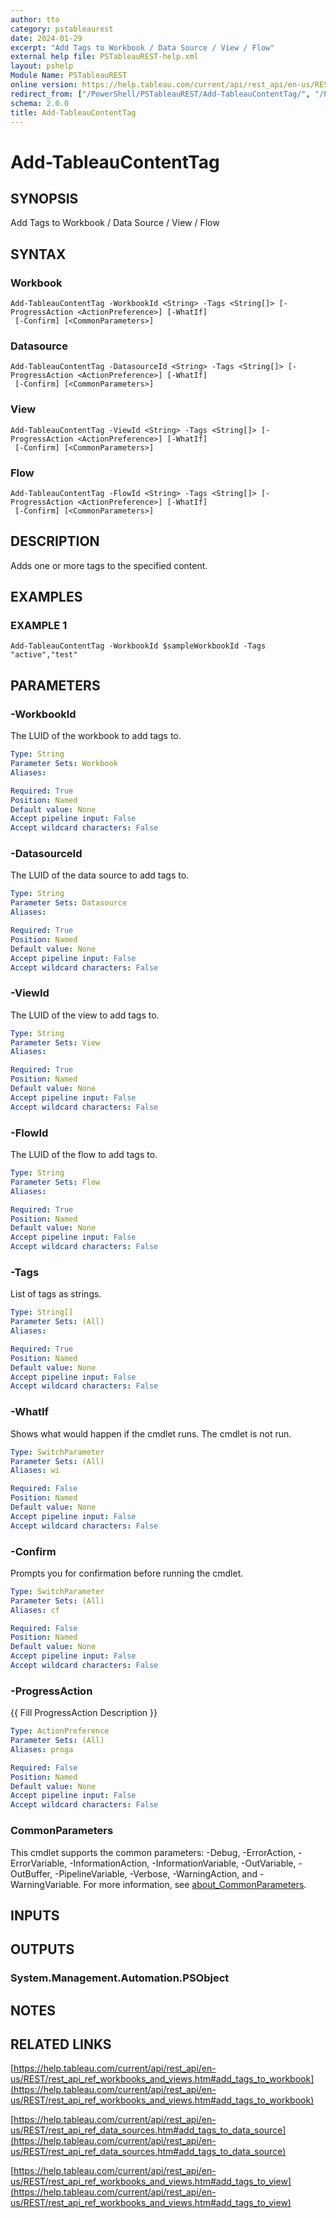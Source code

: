 ```yaml
---
author: tto
category: pstableaurest
date: 2024-01-29
excerpt: "Add Tags to Workbook / Data Source / View / Flow"
external help file: PSTableauREST-help.xml
layout: pshelp
Module Name: PSTableauREST
online version: https://help.tableau.com/current/api/rest_api/en-us/REST/rest_api_ref_workbooks_and_views.htm#add_tags_to_workbook
redirect_from: ["/PowerShell/PSTableauREST/Add-TableauContentTag/", "/PowerShell/PSTableauREST/add-tableaucontenttag/", "/PowerShell/add-tableaucontenttag/"]
schema: 2.0.0
title: Add-TableauContentTag
---
```


# Add-TableauContentTag

## SYNOPSIS
Add Tags to Workbook / Data Source / View / Flow

## SYNTAX

### Workbook
```
Add-TableauContentTag -WorkbookId <String> -Tags <String[]> [-ProgressAction <ActionPreference>] [-WhatIf]
 [-Confirm] [<CommonParameters>]
```

### Datasource
```
Add-TableauContentTag -DatasourceId <String> -Tags <String[]> [-ProgressAction <ActionPreference>] [-WhatIf]
 [-Confirm] [<CommonParameters>]
```

### View
```
Add-TableauContentTag -ViewId <String> -Tags <String[]> [-ProgressAction <ActionPreference>] [-WhatIf]
 [-Confirm] [<CommonParameters>]
```

### Flow
```
Add-TableauContentTag -FlowId <String> -Tags <String[]> [-ProgressAction <ActionPreference>] [-WhatIf]
 [-Confirm] [<CommonParameters>]
```

## DESCRIPTION
Adds one or more tags to the specified content.

## EXAMPLES

### EXAMPLE 1
```
Add-TableauContentTag -WorkbookId $sampleWorkbookId -Tags "active","test"
```

## PARAMETERS

### -WorkbookId
The LUID of the workbook to add tags to.

```yaml
Type: String
Parameter Sets: Workbook
Aliases:

Required: True
Position: Named
Default value: None
Accept pipeline input: False
Accept wildcard characters: False
```

### -DatasourceId
The LUID of the data source to add tags to.

```yaml
Type: String
Parameter Sets: Datasource
Aliases:

Required: True
Position: Named
Default value: None
Accept pipeline input: False
Accept wildcard characters: False
```

### -ViewId
The LUID of the view to add tags to.

```yaml
Type: String
Parameter Sets: View
Aliases:

Required: True
Position: Named
Default value: None
Accept pipeline input: False
Accept wildcard characters: False
```

### -FlowId
The LUID of the flow to add tags to.

```yaml
Type: String
Parameter Sets: Flow
Aliases:

Required: True
Position: Named
Default value: None
Accept pipeline input: False
Accept wildcard characters: False
```

### -Tags
List of tags as strings.

```yaml
Type: String[]
Parameter Sets: (All)
Aliases:

Required: True
Position: Named
Default value: None
Accept pipeline input: False
Accept wildcard characters: False
```

### -WhatIf
Shows what would happen if the cmdlet runs.
The cmdlet is not run.

```yaml
Type: SwitchParameter
Parameter Sets: (All)
Aliases: wi

Required: False
Position: Named
Default value: None
Accept pipeline input: False
Accept wildcard characters: False
```

### -Confirm
Prompts you for confirmation before running the cmdlet.

```yaml
Type: SwitchParameter
Parameter Sets: (All)
Aliases: cf

Required: False
Position: Named
Default value: None
Accept pipeline input: False
Accept wildcard characters: False
```

### -ProgressAction
{{ Fill ProgressAction Description }}

```yaml
Type: ActionPreference
Parameter Sets: (All)
Aliases: proga

Required: False
Position: Named
Default value: None
Accept pipeline input: False
Accept wildcard characters: False
```

### CommonParameters
This cmdlet supports the common parameters: -Debug, -ErrorAction, -ErrorVariable, -InformationAction, -InformationVariable, -OutVariable, -OutBuffer, -PipelineVariable, -Verbose, -WarningAction, and -WarningVariable. For more information, see [about_CommonParameters](http://go.microsoft.com/fwlink/?LinkID=113216).

## INPUTS

## OUTPUTS

### System.Management.Automation.PSObject
## NOTES

## RELATED LINKS

[https://help.tableau.com/current/api/rest_api/en-us/REST/rest_api_ref_workbooks_and_views.htm#add_tags_to_workbook](https://help.tableau.com/current/api/rest_api/en-us/REST/rest_api_ref_workbooks_and_views.htm#add_tags_to_workbook)

[https://help.tableau.com/current/api/rest_api/en-us/REST/rest_api_ref_data_sources.htm#add_tags_to_data_source](https://help.tableau.com/current/api/rest_api/en-us/REST/rest_api_ref_data_sources.htm#add_tags_to_data_source)

[https://help.tableau.com/current/api/rest_api/en-us/REST/rest_api_ref_workbooks_and_views.htm#add_tags_to_view](https://help.tableau.com/current/api/rest_api/en-us/REST/rest_api_ref_workbooks_and_views.htm#add_tags_to_view)

